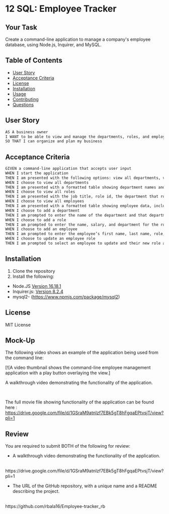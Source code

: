 # 12 SQL: Employee Tracker

## Your Task

Create a command-line application  to manage a company's employee database, using Node.js, Inquirer, and MySQL.


## Table of Contents

- [User Story](#user-story)
- [Acceptance Criteria](#acceptance-criteria)
- [License](#license)
- [Installation](#installation)
- [Usage](#usage)
- [Contributing](#contributing)
- [Questions](#questions)

## User Story

```md
AS A business owner
I WANT to be able to view and manage the departments, roles, and employees in my company
SO THAT I can organize and plan my business
```

## Acceptance Criteria

```md
GIVEN a command-line application that accepts user input
WHEN I start the application
THEN I am presented with the following options: view all departments, view all roles, view all employees, add a department, add a role, add an employee, and update an employee role
WHEN I choose to view all departments
THEN I am presented with a formatted table showing department names and department ids
WHEN I choose to view all roles
THEN I am presented with the job title, role id, the department that role belongs to, and the salary for that role
WHEN I choose to view all employees
THEN I am presented with a formatted table showing employee data, including employee ids, first names, last names, job titles, departments, salaries, and managers that the employees report to
WHEN I choose to add a department
THEN I am prompted to enter the name of the department and that department is added to the database
WHEN I choose to add a role
THEN I am prompted to enter the name, salary, and department for the role and that role is added to the database
WHEN I choose to add an employee
THEN I am prompted to enter the employee’s first name, last name, role, and manager, and that employee is added to the database
WHEN I choose to update an employee role
THEN I am prompted to select an employee to update and their new role and this information is updated in the database 
```

## Installation
1. Clone the repository
2. Install the following: 
- Node.JS [Version 16.18.1](https://nodejs.org/en/blog/release/v16.18.1/)
- Inquirer.js: [Version 8.2.4](https://www.npmjs.com/package/inquirer/v/8.2.4)
- mysql2- (https://www.npmjs.com/package/mysql2)


## License 
MIT License


## Mock-Up

The following video shows an example of the application being used from the command line:

[![A video thumbnail shows the command-line employee management application with a play button overlaying the view.]

 A walkthrough video demonstrating the functionality of the application.

<br>

The full movie file showing functionality of the application can be found here : https://drive.google.com/file/d/1GSraM9atnIzf7EBk5gT8hFgqaEPtvsjT/view?pli=1



## Review

You are required to submit BOTH of the following for review:

* A walkthrough video demonstrating the functionality of the application.
<br>
https://drive.google.com/file/d/1GSraM9atnIzf7EBk5gT8hFgqaEPtvsjT/view?pli=1

* The URL of the GitHub repository, with a unique name and a README describing the project.
<br>
https://github.com/rbala16/Employee-tracker_rb


